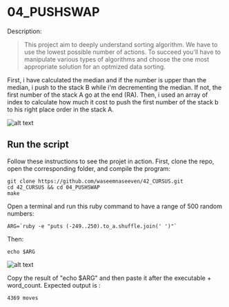 # 04_PUSHSWAP

Description:
> This project aim to deeply understand sorting algorithm. We have to use the lowest possible number of actions. To succeed you'll have to manipulate various types of algorithms and choose the one most appropriate solution for an optmized data sorting.

First, i have calculated the median and if the number is upper than the median, i push to the stack B while i'm decrementing the median. If not, the first number of the stack A go at the end (RA).
Then, i used an array of index to calculate how much it cost to push the first number of the stack b to his right place order in the stack A.

![alt text][logo]

[logo]: https://github.com/waseemnaseeven/42_CURSUS/tree/main/04_PUSHSWAP/img/push_swap.png "Push_swap result"

## Run the script

Follow these instructions to see the projet in action. First, clone the repo, open the corresponding folder, and compile the program:

```
git clone https://github.com/waseemnaseeven/42_CURSUS.git
cd 42_CURSUS && cd 04_PUSHSWAP
make
```

Open a terminal and run this ruby command to have a range of 500 random numbers:

```
ARG=`ruby -e "puts (-249..250).to_a.shuffle.join(' ')"`
```

Then:

```
echo $ARG
```

![alt text](https://github.com/waseemnaseeven/42_CURSUS/tree/main/04_PUSHSWAP/img/echo$ARG.png "echo $ARG result")

Copy the result of "echo $ARG" and then paste it after the executable + word_count. Expected output is :

```
4369 moves
```
